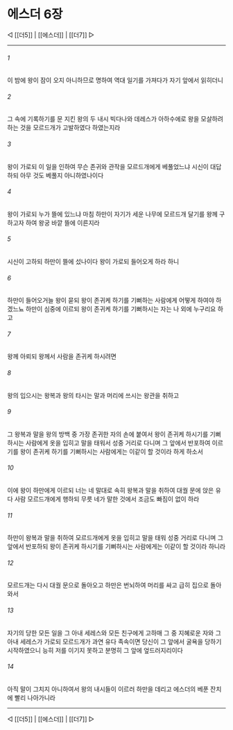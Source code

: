 # 에스더 6장

◁ [[더5]] | [[에스더]] | [[더7]] ▷
***

###### 1
이 밤에 왕이 잠이 오지 아니하므로 명하여 역대 일기를 가져다가 자기 앞에서 읽히더니

###### 2
그 속에 기록하기를 문 지킨 왕의 두 내시 빅다나와 데레스가 아하수에로 왕을 모살하려 하는 것을 모르드개가 고발하였다 하였는지라

###### 3
왕이 가로되 이 일을 인하여 무슨 존귀와 관작을 모르드개에게 베풀었느냐 시신이 대답하되 아무 것도 베풀지 아니하였나이다

###### 4
왕이 가로되 누가 뜰에 있느냐 마침 하만이 자기가 세운 나무에 모르드개 달기를 왕께 구하고자 하여 왕궁 바깥 뜰에 이른지라

###### 5
시신이 고하되 하만이 뜰에 섰나이다 왕이 가로되 들어오게 하라 하니

###### 6
하만이 들어오거늘 왕이 묻되 왕이 존귀케 하기를 기뻐하는 사람에게 어떻게 하여야 하겠느뇨 하만이 심중에 이르되 왕이 존귀케 하기를 기뻐하시는 자는 나 외에 누구리요 하고

###### 7
왕께 아뢰되 왕께서 사람을 존귀케 하시려면

###### 8
왕의 입으시는 왕복과 왕의 타시는 말과 머리에 쓰시는 왕관을 취하고

###### 9
그 왕복과 말을 왕의 방백 중 가장 존귀한 자의 손에 붙여서 왕이 존귀케 하시기를 기뻐하시는 사람에게 옷을 입히고 말을 태워서 성중 거리로 다니며 그 앞에서 반포하여 이르기를 왕이 존귀케 하기를 기뻐하시는 사람에게는 이같이 할 것이라 하게 하소서

###### 10
이에 왕이 하만에게 이르되 너는 네 말대로 속히 왕복과 말을 취하여 대궐 문에 앉은 유다 사람 모르드개에게 행하되 무릇 네가 말한 것에서 조금도 빠짐이 없이 하라

###### 11
하만이 왕복과 말을 취하여 모르드개에게 옷을 입히고 말을 태워 성중 거리로 다니며 그 앞에서 반포하되 왕이 존귀케 하시기를 기뻐하시는 사람에게는 이같이 할 것이라 하니라

###### 12
모르드개는 다시 대궐 문으로 돌아오고 하만은 번뇌하여 머리를 싸고 급히 집으로 돌아와서

###### 13
자기의 당한 모든 일을 그 아내 세레스와 모든 친구에게 고하매 그 중 지혜로운 자와 그 아내 세레스가 가로되 모르드개가 과연 유다 족속이면 당신이 그 앞에서 굴욕을 당하기 시작하였으니 능히 저를 이기지 못하고 분명히 그 앞에 엎드러지리이다

###### 14
아직 말이 그치지 아니하여서 왕의 내시들이 이르러 하만을 데리고 에스더의 베푼 잔치에 빨리 나아가니라

***
◁ [[더5]] | [[에스더]] | [[더7]] ▷
